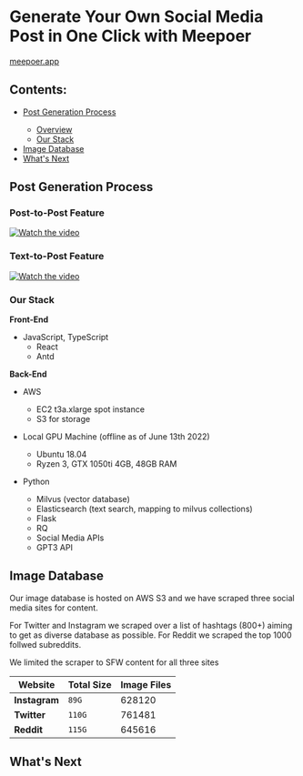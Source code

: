 <h1>Generate Your Own Social Media Post in One Click with Meepoer</h1>

[meepoer.app](http://www.meepoer.app)

<h2>Contents:</h2>
<ul>
  <li><a href='#imagedb'>Post Generation Process</a></li>
  <ul>
    <li><a href='#overview'>Overview</a></li>
    <li><a href='#ourstack'>Our Stack</a></li>
  </ul>
  <li><a href='#imagedb'>Image Database</a></li>
  <li><a href='#roadmap'>What's Next</a></li>
</ul>

<h2>Post Generation Process</h2>

<h3 id='overview'>Post-to-Post Feature</h3>

[![Watch the video](https://i3.ytimg.com/vi/4WFA6wt1E84/maxresdefault.jpg)](https://youtu.be/4WFA6wt1E84)

<h3>Text-to-Post Feature</h3>

[![Watch the video](https://i3.ytimg.com/vi/wmzxlaMm7b8/maxresdefault.jpg)](https://youtu.be/wmzxlaMm7b8)

<h3 id='ourstack'>Our Stack</h3>

**Front-End**

- JavaScript, TypeScript
  - React
  - Antd

**Back-End**

- AWS
  - EC2 t3a.xlarge spot instance
  - S3 for storage

- Local GPU Machine (offline as of June 13th 2022)
  - Ubuntu 18.04
  - Ryzen 3, GTX 1050ti 4GB, 48GB RAM

- Python
  - Milvus (vector database)
  - Elasticsearch (text search, mapping to milvus collections)
  - Flask 
  - RQ
  - Social Media APIs
  - GPT3 API

<h2 id='imagedb'>Image Database</h2>

Our image database is hosted on AWS S3 and we have scraped three social media sites for content. 

For Twitter and Instagram we scraped over a list of hashtags (800+) aiming to get as diverse database as possible.
For Reddit we scraped the top 1000 follwed subreddits.

We limited the scraper to SFW content for all three sites

Website | Total Size | Image Files
--- | --- | ---
**Instagram** | `89G` | 628120
**Twitter** | `110G` | 761481
**Reddit** | `115G` | 645616

<h2 id='roadmap'>What's Next</h2>
